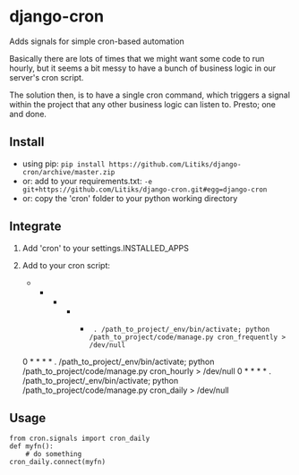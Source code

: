 # django-cron
Adds signals for simple cron-based automation

Basically there are lots of times that we might want some code to run hourly, but it seems a bit messy to have a bunch of business logic in our server's cron script. 

The solution then, is to have a single cron command, which triggers a signal within the project that any other business logic can listen to. Presto; one and done.


Install
-------

- using pip: `pip install https://github.com/Litiks/django-cron/archive/master.zip`
- or: add to your requirements.txt: `-e git+https://github.com/Litiks/django-cron.git#egg=django-cron`
- or: copy the 'cron' folder to your python working directory


Integrate
---------

1. Add 'cron' to your settings.INSTALLED_APPS
2. Add to your cron script:

    * * * * *      . /path_to_project/_env/bin/activate; python /path_to_project/code/manage.py cron_frequently > /dev/null
    0 * * * *      . /path_to_project/_env/bin/activate; python /path_to_project/code/manage.py cron_hourly > /dev/null
    0 * * * *      . /path_to_project/_env/bin/activate; python /path_to_project/code/manage.py cron_daily > /dev/null


Usage
-----

    from cron.signals import cron_daily
    def myfn():
        # do something
    cron_daily.connect(myfn)
    

